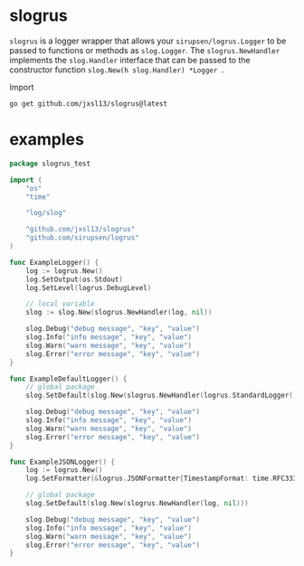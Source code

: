 # slogrus

`slogrus` is a logger wrapper that allows your `sirupsen/logrus.Logger` to be passed to functions or methods as `slog.Logger`.
The `slogrus.NewHandler` implements the `slog.Handler` interface that can be passed to the constructor function `slog.New(h slog.Handler) *Logger
`.

Import

```shell
go get github.com/jxsl13/slogrus@latest
```

# examples
```go
package slogrus_test

import (
	"os"
	"time"

	"log/slog"

	"github.com/jxsl13/slogrus"
	"github.com/sirupsen/logrus"
)

func ExampleLogger() {
	log := logrus.New()
	log.SetOutput(os.Stdout)
	log.SetLevel(logrus.DebugLevel)

	// local variable
	slog := slog.New(slogrus.NewHandler(log, nil))

	slog.Debug("debug message", "key", "value")
	slog.Info("info message", "key", "value")
	slog.Warn("warn message", "key", "value")
	slog.Error("error message", "key", "value")
}

func ExampleDefaultLogger() {
	// global package
	slog.SetDefault(slog.New(slogrus.NewHandler(logrus.StandardLogger(), nil)))

	slog.Debug("debug message", "key", "value")
	slog.Info("info message", "key", "value")
	slog.Warn("warn message", "key", "value")
	slog.Error("error message", "key", "value")
}

func ExampleJSONLogger() {
	log := logrus.New()
	log.SetFormatter(&logrus.JSONFormatter{TimestampFormat: time.RFC3339Nano})

	// global package
	slog.SetDefault(slog.New(slogrus.NewHandler(log, nil)))

	slog.Debug("debug message", "key", "value")
	slog.Info("info message", "key", "value")
	slog.Warn("warn message", "key", "value")
	slog.Error("error message", "key", "value")
}


```